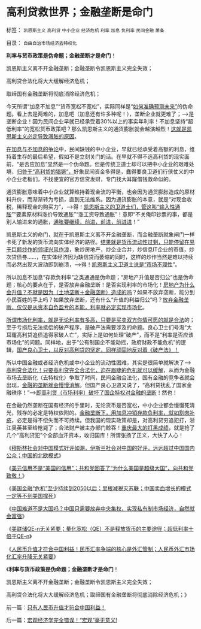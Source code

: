 # 高利贷救世界；金融垄断是命门

标签： `凯恩斯主义` `高利贷` `中小企业` `经济危机` `利率` `加息` `负利率` `民间金融` `萧条` 

目录： `自由自治市场经济去特权化`

**利率与货币政策是伪命题；金融垄断才是命门**！

凯恩斯主义离不开金融垄断；金融垄断令凯恩斯主义完全失效；

高利贷合法化将大大缓解经济危机；

取缔国有金融垄断将彻底消除经济危机；



今天所谓“加息不加息”“货币宽松不宽松”，实际同样是“[如何准确预测未来”](../../../2010/5/4/未来可以预知.md)的伪命题。看上去是两难的，加息吧（加息还有许多种呢！），垄断企业就更难了；——>是垄断企业！因为民间企业早就已经承受着30%以上的事实年利率！不加息坚持“超低利率”的宽松货币政策吧？那么凯恩斯主义的通货膨胀就会越演越烈！[这就是凯恩斯主义必定导致滞胀的原因](../../../2011/1/25/凯恩斯是庇古的“通往奴役之路”.md)。

[在加息与不加息的争论](../../../2010/3/13/中国特色的货币主义到了尽头.md)中，民间缺钱的中小企业，早就已经承受着高额的利息，维持着生存的最后希望，假如不是立刻关门的话。在早就不得不选高利贷的现实面前，“是否应加息”显然是一个伪命题。但是传统卫道士却可以把中小企业的艰难处境，[归咎于“高利贷的猖獗”，](../../../2011/6/24/美国人储蓄不在银行存款.md)好象民间资金多得是，蠢得要良卫道们行侠仗义的中小企业老板们，不找便宜的官方信贷发财，专门找大耳窿借钱救命似的。

通货膨胀意味着中小企业就算维持着现金流的平衡，也会因为通货膨胀造成的原材料升价，而渐渐转为亏损，直到无法维系。因为通货膨胀的本意，就是“对现金收税，稀释现金的购买力”，——>得！[凯恩斯主义的卫道士们，管这叫“输入性通胀](../../../2007/12/3/人民币升值与我国恶性通货膨胀的“不正当关系“.md)”“要素原材料涨价导致通胀”“涨工资导致通胀”！意即“不关俺印钞票的事，都是别人输进来的通胀，[通胀要继续，前进，前进，前进进](../../../2011/7/11/凯恩斯主义降通胀，监管市场提质量.md)！”

凯恩斯主义的命门，就在于凯恩斯主义离不开金融垄断，而金融垄断就象闸门一样卡死了新发的货币流向实体经济的路径。[结果就是货币流动性过剩，只能停留在易于巨额炒作的领域兴风作浪](../../../2010/3/30/中国人好赌的原因.md)，象炒房地产，炒企业合并，炒信息IT企业的市值，炒次贷债券……，在实体经济因为缺信贷而萎缩的同时，这样的炒作当然是难以持续而必然出现大波动即到崩溃，——>得！[凯恩斯主义卫道士说是“市场不理性](../../../2009/4/6/“市场不理性”道德借口操纵利益剥夺和财富转移.md)”。

所以加息不加息“存款负利率”之类通通是伪命题；“房地产升值是否归公”也是伪命题；核心的要点在于，是否放弃金融垄断！是否实现利率的市场化！[房地产为什么会升值？不就是因为（土地垄断＋金融垄断）造成的吗](../../../2009/1/21/投机的定义；土地改革与金融市场经济去特权化同步.md)？如果不放弃垄断，能分到小民百姓的手上吗？如果放弃垄断，还有什么“升值的利益归公”吗？[放弃金融垄断，仅仅是从资本自负盈亏的本能，利率就必定实现市场化](../../../2011/6/5/什么是利率？低利率造成垄断和经济危机.md)。

[所谓市场化利率，就是无论利率有多高，只要是买卖双方你情可愿的就是合法](../../../2011/6/23/高利贷是风险投资；有息存款的本质就是高利贷；.md)的；至于亏损后无法抵偿的破产程序，是破产法需要涉及的命题。良心卫士们号淘“大耳窿高利贷追债追得家破人亡”，实际上是如何处理“破产”，而不是“利率是否应该市场化”的问题。同样地，出于“公有制国企不能动摇，政府财政不能危机”的逻辑，[国产良心卫士，以反对高利贷的坚定，同样顽固地反对着《破产法》！](../../../2011/6/22/市场经济没有通货膨胀和经济危机.md)

所以中国金融或者经济危机或中小企业的流动性困难，其实是很简单就解决了——>[高利贷合法化！只要高利贷完全合法化，迫在眉睫的危机就可以缓解](../../../2011/6/23/为什么传统文化对高利贷恨之入骨呢？.md)，从而为金融市场去垄断化（去特权化）争取了时间，民间金融合法化，国有金融的竞争者就会出现，[金融的垄断就会慢慢消解](../../../2009/8/13/改革关键的战区是银行造小造强承担责任的改革.md)。但国产良心卫道又说了，“高利贷扰乱了国家金融秩序！”——>[即高利贷（市场利率）破坏了国企特权对金融的垄断](../../../2009/7/22/泥足巨人的垄断是否需要反垄断.md)！然也！

在金融仍然垄断在国有经济的手里时，无论货币是否宽松，中小企业都会慢慢死清光，残存的必定是特权依附的。[金融垄断下，用加息冲销存款负利率，就如割肉补疮](../../../2011/6/22/保值储蓄不可行；负利率不应干预存款利息.md)，必定是得不偿失而不可持续。但我国的现实政策却是，对高利贷穷追犯打，浙江吴英甚至给枪毙了；合法财产被主办部门鲸吞！[重庆最大的打黑成绩](../../../2010/4/26/请勿与国际游资里应外合打破中国防线.md)，就是抢了几个“高利贷犯”个全部血汗资本，收归国库！所谓张扬了正义，大快了人心！



《[穆斯林社会对中国模式好评如潮，伊斯兰社会对中国的好评，远远超过中国国内公众；中国的北欧模式](../../../2011/8/11/穆斯林社会对中国模式好评如潮.md)》

《[美元信用不是“美国的信用”；共和党回答了“为什么美国是超级大国”，向共和党致敬！](../../../2011/8/11/美元信用非美国信用；向共和党致敬！.md)》

《[美国金融“危机”至少持续到2050以后；里根减税灭苏联；中国卖血增长的模式一定等不到美国撑死](../../../2011/8/12/里根减税灭苏联.md)》

《[中国难道不是大国吗？中国只需要放弃中央集权，实现私有制市场经济，自然就会富强](../../../2011/8/12/中国不是大国吗？.md)》

《[美联储QE-n无关紧要；量化宽松（QE）不是释放货币的主要途径；超低利率十倍于QE-n](../../../2011/8/12/美联储QE-n都无关紧要.md)》

《[人民币升值才符合中国利益！民币汇率争端的核心是外汇管制；人民币外汇市场化汇率升降无关紧要](../../../2011/8/12/只有人民币升值才符合中国利益！.md)》

《**利率与货币政策是伪命题；金融垄断才是命门**！

凯恩斯主义离不开金融垄断；金融垄断令凯恩斯主义完全失效；

高利贷合法化将大大缓解经济危机；取缔国有金融垄断将彻底消除经济危机；》

前一篇：[只有人民币升值才符合中国利益！](../../../2011/8/12/只有人民币升值才符合中国利益！.md)

后一篇：[宏观经济学完全错误！“宏观”毫无意义!](../../../2011/8/13/宏观经济学完全错误！“宏观”毫无意义!.md)